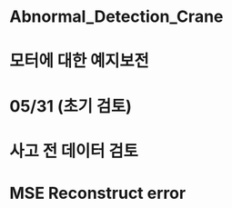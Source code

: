 # Abnormal_Detection_Crane

# 모터에 대한 예지보전

# 05/31 (초기 검토)

# 사고 전 데이터 검토

# MSE Reconstruct error

